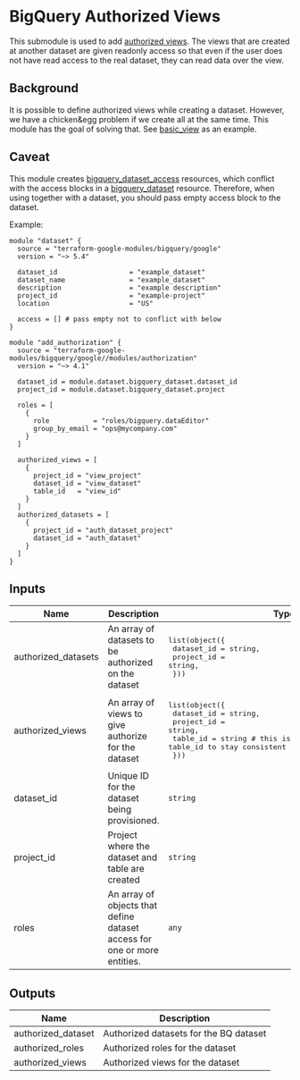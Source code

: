 # BigQuery Authorized Views

This submodule is used to add [authorized views](https://cloud.google.com/bigquery/docs/share-access-views#authorize_the_view_to_access_the_source_dataset).
The views that are created at another dataset are given readonly access so that even if the user does not have read access to the real dataset,
they can read data over the view.

## Background
It is possible to define authorized views while creating a dataset. However, we have a chicken&egg problem if we create all at the same time. This module has the goal of solving that.
See [basic_view](../../examples/basic_view/main.tf) as an example.

## Caveat
This module creates [bigquery_dataset_access](https://www.terraform.io/docs/providers/google/r/bigquery_dataset_access.html) resources, which conflict with the
access blocks in a [bigquery_dataset](https://www.terraform.io/docs/providers/google/r/bigquery_dataset.html) resource. Therefore, when using together with a dataset,
you should pass empty access block to the dataset.


Example:
```hcl
module "dataset" {
  source = "terraform-google-modules/bigquery/google"
  version = "~> 5.4"

  dataset_id                  = "example_dataset"
  dataset_name                = "example_dataset"
  description                 = "example description"
  project_id                  = "example-project"
  location                    = "US"

  access = [] # pass empty not to conflict with below
}

module "add_authorization" {
  source = "terraform-google-modules/bigquery/google//modules/authorization"
  version = "~> 4.1"

  dataset_id = module.dataset.bigquery_dataset.dataset_id
  project_id = module.dataset.bigquery_dataset.project

  roles = [
    {
      role           = "roles/bigquery.dataEditor"
      group_by_email = "ops@mycompany.com"
    }
  ]

  authorized_views = [
    {
      project_id = "view_project"
      dataset_id = "view_dataset"
      table_id   = "view_id"
    }
  ]
  authorized_datasets = [
    {
      project_id = "auth_dataset_project"
      dataset_id = "auth_dataset"
    }
  ]
}
```

<!-- BEGINNING OF PRE-COMMIT-TERRAFORM DOCS HOOK -->
## Inputs

| Name | Description | Type | Default | Required |
|------|-------------|------|---------|:--------:|
| authorized\_datasets | An array of datasets to be authorized on the dataset | <pre>list(object({<br>    dataset_id = string,<br>    project_id = string,<br>  }))</pre> | `[]` | no |
| authorized\_views | An array of views to give authorize for the dataset | <pre>list(object({<br>    dataset_id = string,<br>    project_id = string,<br>    table_id   = string # this is the view id, but we keep table_id to stay consistent as the resource<br>  }))</pre> | n/a | yes |
| dataset\_id | Unique ID for the dataset being provisioned. | `string` | n/a | yes |
| project\_id | Project where the dataset and table are created | `string` | n/a | yes |
| roles | An array of objects that define dataset access for one or more entities. | `any` | `[]` | no |

## Outputs

| Name | Description |
|------|-------------|
| authorized\_dataset | Authorized datasets for the BQ dataset |
| authorized\_roles | Authorized roles for the dataset |
| authorized\_views | Authorized views for the dataset |

<!-- END OF PRE-COMMIT-TERRAFORM DOCS HOOK -->
